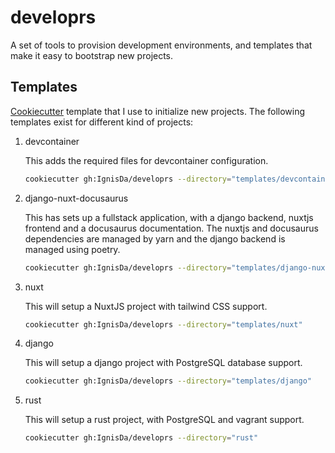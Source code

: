 # developrs

A set of tools to provision development environments, and templates that make it easy to
bootstrap new projects.

## Templates

[Cookiecutter](https://cookiecutter.readthedocs.io/) template that I use to
initialize new projects. The following templates exist for different kind of projects:

1. devcontainer

   This adds the required files for devcontainer configuration.

   ```bash
   cookiecutter gh:IgnisDa/developrs --directory="templates/devcontainer"
   ```

2. django-nuxt-docusaurus

   This has sets up a fullstack application, with a django backend, nuxtjs frontend and
   a docusaurus documentation. The nuxtjs and docusaurus dependencies are managed by yarn
   and the django backend is managed using poetry.

   ```bash
   cookiecutter gh:IgnisDa/developrs --directory="templates/django-nuxt-docusaurus"
   ```

3. nuxt

   This will setup a NuxtJS project with tailwind CSS support.

   ```bash
   cookiecutter gh:IgnisDa/developrs --directory="templates/nuxt"
   ```

4. django

   This will setup a django project with PostgreSQL database support.

   ```bash
   cookiecutter gh:IgnisDa/developrs --directory="templates/django"
   ```

5. rust

   This will setup a rust project, with PostgreSQL and vagrant support.

   ```bash
   cookiecutter gh:IgnisDa/developrs --directory="rust"
   ```
